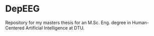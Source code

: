 # DepEEG
Repository for my masters thesis for an M.Sc. Eng. degree in Human-Centered Artificial Intelligence at DTU.
